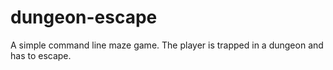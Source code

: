 # dungeon-escape
A simple command line maze game. The player is trapped in a dungeon and has to escape.
